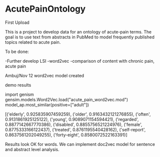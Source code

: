 # AcutePainOntology
First Upload

This is a project to develop data for an ontology of acute-pain terms. The goal is to use text from abstracts in PubMed to model frequently published topics related to acute pain. 

To be done:

-Further develop LSI
-word2vec
-comparison of content with chronic pain, acute pain


Ambuj/Nov 12
word2vec model created

demo results


import genism
gensim.models.Word2Vec.load("acute_pain_word2vec.mod")
model_ap.most_similar(positive=["adult"])

[('elderly', 0.925835907459259), ('older', 0.9163432121276855), ('often', 0.9131861925125122), ('young', 0.9089071154594421), ('regarded', 0.8877142667770386), ('disabled', 0.8855756521224976), ('female', 0.8775333166122437), ('treated', 0.8761195540428162), ('self-report', 0.8637561202049255), ('forty-eight', 0.8580072522163391)]

Results look OK for words. We can implement doc2vec model for sentence and abstract level analysis.

  